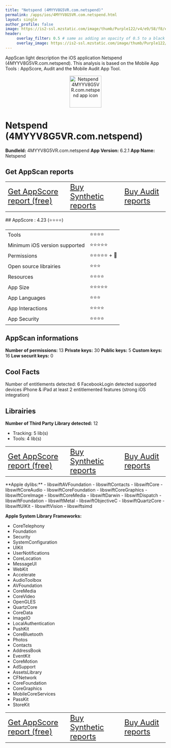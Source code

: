 ```yaml
---
title: "Netspend (4MYYV8G5VR.com.netspend)"
permalink: /apps/ios/4MYYV8G5VR.com.netspend.html
layout: single
author_profile: false
image: https://is2-ssl.mzstatic.com/image/thumb/Purple122/v4/e9/58/f8/e958f8aa-9bf4-33c6-5ca5-8bff1baf4723/AppIcon-0-0-1x_U007emarketing-0-0-0-10-0-0-sRGB-0-0-0-GLES2_U002c0-512MB-85-220-0-0.png/512x512bb.jpg
header: 
     overlay_filter: 0.5 # same as adding an opacity of 0.5 to a black background
     overlay_image: https://is2-ssl.mzstatic.com/image/thumb/Purple122/v4/e9/58/f8/e958f8aa-9bf4-33c6-5ca5-8bff1baf4723/AppIcon-0-0-1x_U007emarketing-0-0-0-10-0-0-sRGB-0-0-0-GLES2_U002c0-512MB-85-220-0-0.png/512x512bb.jpg
---
```

AppScan light description the iOS application Netspend (4MYYV8G5VR.com.netspend). This analysis is based on the Mobile App Tools : AppScore, Audit and the Mobile Audit App Tool.

  
  
<div style="text-align: center;"><img src="https://is2-ssl.mzstatic.com/image/thumb/Purple122/v4/e9/58/f8/e958f8aa-9bf4-33c6-5ca5-8bff1baf4723/AppIcon-0-0-1x_U007emarketing-0-0-0-10-0-0-sRGB-0-0-0-GLES2_U002c0-512MB-85-220-0-0.png/512x512bb.jpg" width="100" height="100" alt="Netspend 4MYYV8G5VR.com.netspend app icon"></div>  
  
# Netspend (4MYYV8G5VR.com.netspend)

**BundleId:** 4MYYV8G5VR.com.netspend
**App Version:** 6.2.1
**App Name:** Netspend


## Get AppScan reports
<table>
	<tr>
	<td> <a target="_blank" id="get-appscore-report" href="/appscore-evaluation-appstore-one-app.html?bundleID=4MYYV8G5VR.com.netspend" class="btn btn--inverse" style="font-size: 1.5em;"> Get AppScore report (free)</a> </td>
	<td> <a target="_blank" id="get-synthetic-reports" href="https://buy.stripe.com/7sIfZqh1o4SQa1WbIK?client_reference_id=4MYYV8G5VR_com_netspend" class="btn btn--info" style="font-size: 1.5em;"> Buy Synthetic reports</a></td>
	<td> <a target="_blank" id="get-audit-reports" href="https://buy.stripe.com/bIYcNe5iG1GE1vq7sv?client_reference_id=4MYYV8G5VR_com_netspend" class="btn btn--success" style="font-size: 1.5em;"> Buy Audit reports</a>  </td>
</tr></table>
## AppScore : 4.23 (⭐️⭐️⭐️⭐️) 

<table>
<tr><td> Tools </td><td> ⭐️⭐️⭐️⭐️ </td></tr>
<tr><td> Minimum iOS version supported </td><td> ⭐️⭐️⭐️⭐️⭐️ </td></tr>
<tr><td> Permissions </td><td> ⭐️⭐️⭐️⭐️⭐️ + 🌟 </td></tr>
<tr><td> Open source librairies </td><td> ⭐️⭐️⭐️ </td></tr>
<tr><td> Resources </td><td> ⭐️⭐️⭐️⭐️ </td></tr>
<tr><td> App Size </td><td> ⭐️⭐️⭐️⭐️⭐️ </td></tr>
<tr><td> App Languages </td><td> ⭐️⭐️⭐️ </td></tr>
<tr><td> App Interactions </td><td> ⭐️⭐️⭐️⭐️ </td></tr>
<tr><td> App Security </td><td> ⭐️⭐️⭐️⭐️ </td></tr>
</table>

  
  
## AppScan informations 

**Number of permissions:** 13
**Private keys:** 30
**Public keys:** 5
**Custom keys:** 16
**Low securit keys:** 0
  


## Cool Facts

Number of entitlements detected: 6
FacebookLogin detected
supported devices iPhone & iPad
at least 2 entitlemented features (strong iOS integration)
  


## Librairies 
**Number of Third Party Library detected:** 12
- Tracking: 5 lib(s)
- Tools: 4 lib(s)

<table>
	<tr>
	<td> <a target="_blank" id="get-appscore-report" href="/appscore-evaluation-appstore-one-app.html?bundleID=4MYYV8G5VR.com.netspend" class="btn btn--inverse" style="font-size: 1.5em;"> Get AppScore report (free)</a> </td>
	<td> <a target="_blank" id="get-synthetic-reports" href="https://buy.stripe.com/7sIfZqh1o4SQa1WbIK?client_reference_id=4MYYV8G5VR_com_netspend" class="btn btn--info" style="font-size: 1.5em;"> Buy Synthetic reports</a></td>
	<td> <a target="_blank" id="get-audit-reports" href="https://buy.stripe.com/bIYcNe5iG1GE1vq7sv?client_reference_id=4MYYV8G5VR_com_netspend" class="btn btn--success" style="font-size: 1.5em;"> Buy Audit reports</a>  </td>
</tr></table>
**Apple dylibs:**
- libswiftAVFoundation
- libswiftContacts
- libswiftCore
- libswiftCoreAudio
- libswiftCoreFoundation
- libswiftCoreGraphics
- libswiftCoreImage
- libswiftCoreMedia
- libswiftDarwin
- libswiftDispatch
- libswiftFoundation
- libswiftMetal
- libswiftObjectiveC
- libswiftQuartzCore
- libswiftUIKit
- libswiftVision
- libswiftsimd


**Apple System Library Frameworks:**
- CoreTelephony
- Foundation
- Security
- SystemConfiguration
- UIKit
- UserNotifications
- CoreLocation
- MessageUI
- WebKit
- Accelerate
- AudioToolbox
- AVFoundation
- CoreMedia
- CoreVideo
- OpenGLES
- QuartzCore
- CoreData
- ImageIO
- LocalAuthentication
- PushKit
- CoreBluetooth
- Photos
- Contacts
- AddressBook
- EventKit
- CoreMotion
- AdSupport
- AssetsLibrary
- CFNetwork
- CoreFoundation
- CoreGraphics
- MobileCoreServices
- PassKit
- StoreKit


  
<table>
	<tr>
	<td> <a target="_blank" id="get-appscore-report" href="/appscore-evaluation-appstore-one-app.html?bundleID=4MYYV8G5VR.com.netspend" class="btn btn--inverse" style="font-size: 1.5em;"> Get AppScore report (free)</a> </td>
	<td> <a target="_blank" id="get-synthetic-reports" href="https://buy.stripe.com/7sIfZqh1o4SQa1WbIK?client_reference_id=4MYYV8G5VR_com_netspend" class="btn btn--info" style="font-size: 1.5em;"> Buy Synthetic reports</a></td>
	<td> <a target="_blank" id="get-audit-reports" href="https://buy.stripe.com/bIYcNe5iG1GE1vq7sv?client_reference_id=4MYYV8G5VR_com_netspend" class="btn btn--success" style="font-size: 1.5em;"> Buy Audit reports</a>  </td>
</tr></table>


